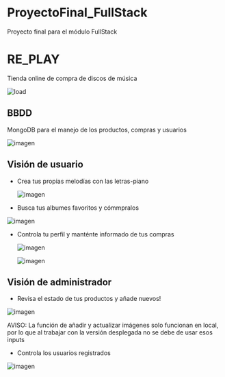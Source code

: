 # ProyectoFinal_FullStack
Proyecto final para el módulo FullStack
# RE_PLAY 
Tienda online de compra de discos de música


![load](https://github.com/PabloMocholi/ProyectoFinal_FullStack/assets/148113056/23019c32-fbf9-44de-8be2-8e0e432905fc)


## BBDD
MongoDB para el manejo de los productos, compras y usuarios

![imagen](https://github.com/PabloMocholi/ProyectoFinal_FullStack/assets/148113056/31a949e0-8bc7-4a2b-9640-b5a562d2c110)

## Visión de usuario
- Crea tus propias melodías con las letras-piano
  
  ![imagen](https://github.com/PabloMocholi/ProyectoFinal_FullStack/assets/148113056/17ff134d-4e00-4556-92fd-d26cbe5f19e6)


- Busca tus albumes favoritos y cómmpralos
  
![imagen](https://github.com/PabloMocholi/ProyectoFinal_FullStack/assets/148113056/8603c0e8-6d5b-4093-8ced-2bd217b356c9)

- Controla tu perfil y manténte informado de tus compras


  ![imagen](https://github.com/PabloMocholi/ProyectoFinal_FullStack/assets/148113056/a44adbe9-f45e-4ceb-88b2-b04caf350c31)

  ![imagen](https://github.com/PabloMocholi/ProyectoFinal_FullStack/assets/148113056/a01163fb-d552-4e6e-b6b7-e76fc4ec08ef)

## Visión de administrador
- Revisa el estado de tus productos y añade nuevos!

![imagen](https://github.com/PabloMocholi/ProyectoFinal_FullStack/assets/148113056/d81c69ac-ebea-4ed6-8d9f-21bde301b3cb)

AVISO: La función de añadir y actualizar imágenes solo funcionan en local, por lo que al trabajar con la versión desplegada no se debe de usar esos inputs

- Controla los usuarios registrados

![imagen](https://github.com/PabloMocholi/ProyectoFinal_FullStack/assets/148113056/c52ec609-49a5-4ba5-97f8-fe96889d3d05)







